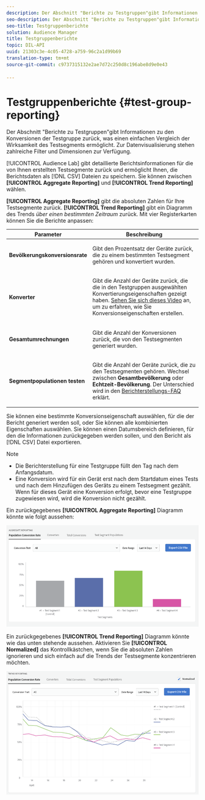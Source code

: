 ```yaml
---
description: Der Abschnitt "Berichte zu Testgruppen"gibt Informationen zu den Konversionen der Testgruppe zurück, was einen einfachen Vergleich der Wirksamkeit des Testsegments ermöglicht. Zur Datenvisualisierung stehen zahlreiche Filter und Dimensionen zur Verfügung.
seo-description: Der Abschnitt "Berichte zu Testgruppen"gibt Informationen zu den Konversionen der Testgruppe zurück, was einen einfachen Vergleich der Wirksamkeit des Testsegments ermöglicht. Zur Datenvisualisierung stehen zahlreiche Filter und Dimensionen zur Verfügung.
seo-title: Testgruppenberichte
solution: Audience Manager
title: Testgruppenberichte
topic: DIL-API
uuid: 21303c3e-4c05-4728-a759-96c2a1d99b69
translation-type: tm+mt
source-git-commit: c9737315132e2ae7d72c250d8c196abe8d9e0e43

---
```



# Testgruppenberichte {#test-group-reporting}

Der Abschnitt "Berichte zu Testgruppen"gibt Informationen zu den Konversionen der Testgruppe zurück, was einen einfachen Vergleich der Wirksamkeit des Testsegments ermöglicht. Zur Datenvisualisierung stehen zahlreiche Filter und Dimensionen zur Verfügung.

[!UICONTROL Audience Lab] gibt detaillierte Berichtsinformationen für die von Ihnen erstellten Testsegmente zurück und ermöglicht Ihnen, die Berichtsdaten als [!DNL CSV] Dateien zu speichern. Sie können zwischen **[!UICONTROL Aggregate Reporting]** und **[!UICONTROL Trend Reporting]** wählen.

**[!UICONTROL Aggregate Reporting]** gibt die absoluten Zahlen für Ihre Testsegmente zurück. **[!UICONTROL Trend Reporting]** gibt ein Diagramm des Trends *über einen bestimmten Zeitraum* zurück. Mit vier Registerkarten können Sie die Berichte anpassen:

<table id="table_446384AE9A36408A9C570CB7DB72C3D6"> 
 <thead> 
  <tr> 
   <th colname="col1" class="entry"> Parameter </th> 
   <th colname="col2" class="entry"> Beschreibung </th> 
  </tr> 
 </thead>
 <tbody> 
  <tr> 
   <td colname="col1"> <p> <b><span class="uicontrol"> Bevölkerungskonversionsrate</span></b> </p> </td> 
   <td colname="col2"> <p>Gibt den Prozentsatz der Geräte zurück, die zu einem bestimmten Testsegment gehören und konvertiert wurden. </p> </td> 
  </tr> 
  <tr> 
   <td colname="col1"> <p> <b><span class="uicontrol"> Konverter</span></b> </p> </td> 
   <td colname="col2"> <p>Gibt die Anzahl der Geräte zurück, die die in den Testgruppen ausgewählten Konvertierungseigenschaften gezeigt haben. <a href="https://helpx.adobe.com/audience-manager/kt/using/creating-conversion-traits-feature-video-use.html" format="https" scope="external"> Sehen Sie sich dieses Video</a> an, um zu erfahren, wie Sie Konversionseigenschaften erstellen. </p> </td> 
  </tr> 
  <tr> 
   <td colname="col1"> <p> <b><span class="uicontrol"> Gesamtumrechnungen</span></b> </p> </td> 
   <td colname="col2"> <p>Gibt die Anzahl der Konversionen zurück, die von den Testsegmenten generiert wurden. </p> </td> 
  </tr> 
  <tr> 
   <td colname="col1"> <p> <b><span class="uicontrol"> Segmentpopulationen testen</span></b> </p> </td> 
   <td colname="col2"> <p>Gibt die Anzahl der Geräte zurück, die zu den Testsegmenten gehören. Wechsel zwischen <b><span class="uicontrol"> Gesamtbevölkerung</span></b> oder <b><span class="uicontrol"> Echtzeit-Bevölkerung</span></b>. Der Unterschied wird in den <a href="../../faq/faq-reporting.md"> Berichterstellungs-FAQ</a> erklärt. </p> </td>
  </tr>
 </tbody>
</table>

Sie können eine bestimmte Konversionseigenschaft auswählen, für die der Bericht generiert werden soll, oder Sie können alle kombinierten Eigenschaften auswählen. Sie können einen Datumsbereich definieren, für den die Informationen zurückgegeben werden sollen, und den Bericht als [!DNL CSV] Datei exportieren.

>[!NOTE]
>
>* Die Berichterstellung für eine Testgruppe füllt den Tag nach dem Anfangsdatum.
>* Eine Konversion wird für ein Gerät erst nach dem Startdatum eines Tests und nach dem Hinzufügen des Geräts zu einem Testsegment gezählt. Wenn für dieses Gerät eine Konversion erfolgt, bevor eine Testgruppe zugewiesen wird, wird die Konversion nicht gezählt.


Ein zurückgegebenes **[!UICONTROL Aggregate Reporting]** Diagramm könnte wie folgt aussehen:

![](assets/aggregate-reporting.PNG)

Ein zurückgegebenes **[!UICONTROL Trend Reporting]** Diagramm könnte wie das unten stehende aussehen. Aktivieren Sie **[!UICONTROL Normalized]** das Kontrollkästchen, wenn Sie die absoluten Zahlen ignorieren und sich einfach auf die Trends der Testsegmente konzentrieren möchten.

![](assets/trend-reporting.PNG)